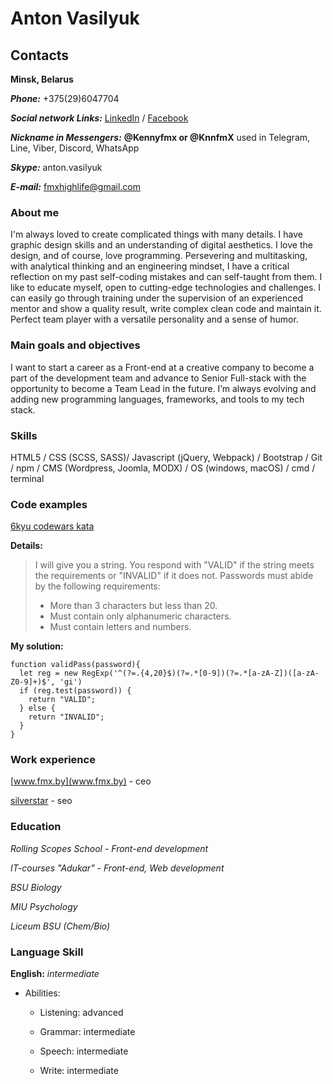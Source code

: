 # Anton Vasilyuk
 
## Contacts
**Minsk, Belarus** 

***Phone:***
+375(29)6047704

***Social network Links:***
[LinkedIn](https://www.linkedin.com/in/anton-vasilyuk-283916177/) / 
[Facebook](https://www.facebook.com/Kennyfmx)


***Nickname in Messengers:*** 
**@Kennyfmx or @KnnfmX**
used in Telegram, Line, Viber, Discord, WhatsApp

***Skype:***
anton.vasilyuk 

***E-mail:*** 
fmxhighlife@gmail.com

### About me 

I'm always loved to create complicated things with many details. I have graphic design skills and an understanding of digital aesthetics. I love the design, and of course, love programming. Persevering and multitasking, with analytical thinking and an engineering mindset, I have a critical reflection on my past self-coding mistakes and can self-taught from them. I like to educate myself, open to cutting-edge technologies and challenges. I can easily go through training under the supervision of an experienced mentor and show a quality result, write complex clean code and maintain it. Perfect team player with a versatile personality and a sense of humor.

### Main goals and objectives 

I want to start a career as a Front-end at a creative company to become a part of the development team and advance to Senior Full-stack with the opportunity to become a Team Lead in the future. I’m always evolving and adding new programming languages, frameworks, and tools to my tech stack. 

### Skills 

HTML5 / CSS (SCSS, SASS)/ Javascript (jQuery, Webpack) /  Bootstrap / Git / npm / CMS (Wordpress, Joomla, MODX) / OS (windows, macOS) / cmd / terminal


### Code examples
[6kyu codewars kata](https://www.codewars.com/kata/59c01248bf10a47bd1000046)

**Details:** 

> I will give you a string. You respond with "VALID" if the string meets the requirements or "INVALID" if it does not. Passwords must abide by the following requirements: 
> - More than 3 characters but less than 20.
> - Must contain only alphanumeric characters.
> - Must contain letters and numbers.

**My solution:**

``` 
function validPass(password){
  let reg = new RegExp('^(?=.{4,20}$)(?=.*[0-9])(?=.*[a-zA-Z])([a-zA-Z0-9]+)$', 'gi')
  if (reg.test(password)) {
    return "VALID";
  } else {
    return "INVALID";
  }
}
```

### Work experience 

[www.fmx.by](www.fmx.by) - ceo 

[silverstar](www.silverstar.by) - seo 

### Education 

*Rolling Scopes School - Front-end development*

*IT-courses "Adukar" - Front-end, Web development*

*BSU Biology* 

*MIU Psychology* 

*Liceum BSU (Chem/Bio)* 

### Language Skill 

**English:** *intermediate*

- Abilities: 

  - Listening: advanced

  - Grammar: intermediate 

  - Speech: intermediate 

  - Write: intermediate 